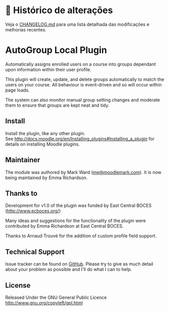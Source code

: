 # 📒 Histórico de alterações

Veja o [CHANGELOG.md](CHANGELOG.md) para uma lista detalhada das modificações e melhorias recentes.

# AutoGroup Local Plugin

Automatically assigns enrolled users on a course into groups
dependant upon information within their user profile.  

This plugin will create, update, and delete groups automatically
to match the users on your course. All behaviour is event-driven
and so will occur within page loads.

The system can also monitor manual group setting changes and
moderate them to ensure that groups are kept neat and tidy.

## Install

Install the plugin, like any other plugin.  
See http://docs.moodle.org/en/Installing_plugins#Installing_a_plugin for details on installing Moodle plugins.

## Maintainer

The module was authored by Mark Ward (me@moodlemark.com).  It is now being maintained by Emma Richardson.

## Thanks to

Development for v1.0 of the plugin was funded by East Central BOCES (http://www.ecboces.org/)

Many ideas and suggestions for the functionality of the plugin were contributed
by Emma Richardson at East Central BOCES.

Thanks to Arnaud Trouvé for the addition of custom profile field support.

## Technical Support

Issue tracker can be found on [GitHub](https://github.com/emmarichardson/local_autogroup/issues). Please
try to give as much detail about your problem as possible and I'll do what I can to help.

## License

Released Under the GNU General Public Licence http://www.gnu.org/copyleft/gpl.html
